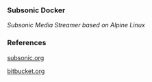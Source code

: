 ### Subsonic Docker

*Subsonic Media Streamer based on Alpine Linux*

### References

[subsonic.org](http://www.subsonic.org/)

[bitbucket.org](https://bitbucket.org/stlouisn/docker_subsonic/src)